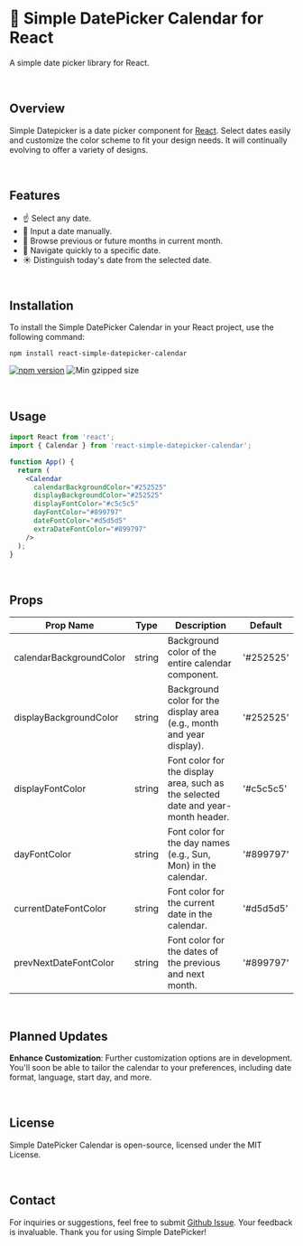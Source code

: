 # 📅 Simple DatePicker Calendar for React

A simple date picker library for React.

<br/>

## Overview

Simple Datepicker is a date picker component for [React](https://react.dev/). Select dates easily and customize the color scheme to fit your design needs. It will continually evolving to offer a variety of designs.

<br/>

## Features

- ☝️ Select any date.
- 🔢 Input a date manually.
- 👀 Browse previous or future months in current month.
- 🚚 Navigate quickly to a specific date.
- ☀️ Distinguish today's date from the selected date.

<br/>

## Installation

To install the Simple DatePicker Calendar in your React project, use the following command:

```shell
npm install react-simple-datepicker-calendar
```

<a href="https://www.npmjs.com/package/react-simple-datepicker-calendar"><img src="https://img.shields.io/npm/v/react-simple-datepicker-calendar.svg?style=flat-square" alt="npm version"/></a> <img src="https://img.shields.io/bundlephobia/minzip/react-simple-datepicker-calendar" alt="Min gzipped size"/>

<br/>

## Usage

```jsx
import React from 'react';
import { Calendar } from 'react-simple-datepicker-calendar';

function App() {
  return (
    <Calendar
      calendarBackgroundColor="#252525"
      displayBackgroundColor="#252525"
      displayFontColor="#c5c5c5"
      dayFontColor="#899797"
      dateFontColor="#d5d5d5"
      extraDateFontColor="#899797"
    />
  );
}
```

<br/>

## Props

| Prop Name                | Type               | Description                                                                       | Default      |
| ------------------------ | ------------------ | --------------------------------------------------------------------------------- | ------------ |
| calendarBackgroundColor  | string             | Background color of the entire calendar component.                                | '#252525'    |
| displayBackgroundColor   | string             | Background color for the display area (e.g., month and year display).             | '#252525'    |
| displayFontColor         | string             | Font color for the display area, such as the selected date and year-month header. | '#c5c5c5'    |
| dayFontColor             | string             | Font color for the day names (e.g., Sun, Mon) in the calendar.                    | '#899797'    |
| currentDateFontColor     | string             | Font color for the current date in the calendar.                                  | '#d5d5d5'    |
| prevNextDateFontColor    | string             | Font color for the dates of the previous and next month.                          | '#899797'    |

<br/>

## Planned Updates

**Enhance Customization**: Further customization options are in development. You'll soon be able to tailor the calendar to your preferences, including date format, language, start day, and more.

<br/>

## License

Simple DatePicker Calendar is open-source, licensed under the MIT License.

<br/>

## Contact

For inquiries or suggestions, feel free to submit [Github Issue](https://github.com/ella-yschoi/react-simple-datepicker-calendar/issues). Your feedback is invaluable. Thank you for using Simple DatePicker!
